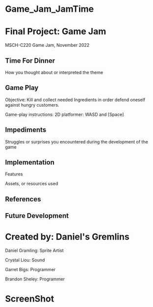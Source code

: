 # Game_Jam_JamTime
# Final Project: Game Jam
MSCH-C220 Game Jam, November 2022

## Time For Dinner
How you thought about or interpreted the theme

## Game Play
Objective: Kill and collect needed Ingredients in order defend oneself against hungry customers.  

Game-play instructions:
2D platformer: WASD and [Space]

## Impediments
Struggles or surprises you encountered during the development of the game

## Implementation
Features

Assets, or resources used

## References

## Future Development

# Created by: Daniel's Gremlins

Daniel Gramling: Sprite Artist

Crystal Liou: Sound

Garret Bigs: Programmer

Brandon Sheley: Programmer

# ScreenShot
